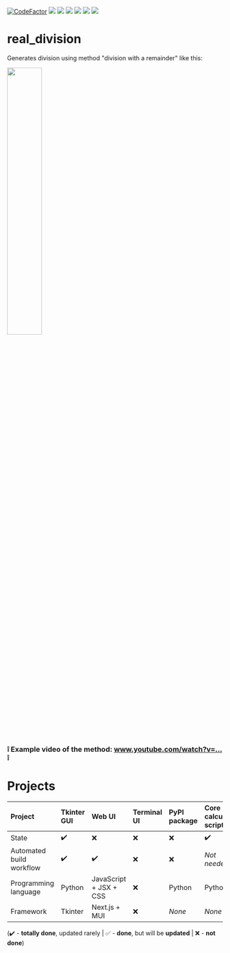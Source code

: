 [![CodeFactor](https://www.codefactor.io/repository/github/MP3Martin/real_division/badge)](#/)
[<img src="https://github.com/MP3Martin/real_division/workflows/Build%20Tkinter%20GUI/badge.svg">](#/)
[<img src="https://github.com/MP3Martin/real_division/workflows/Build%20Next.js%20GUI/badge.svg">](#/)
[<img src="https://img.shields.io/github/license/MP3Martin/real_division">](#/)
[<img src="https://img.shields.io/github/stars/MP3Martin/real_division">](#/)
[<img src="https://img.shields.io/github/forks/MP3Martin/real_division">](#/)
[<img src="https://img.shields.io/github/issues/MP3Martin/real_division">](#/)

# real_division
 Generates division using method "division with a remainder" like this:
 
 <a href="#/"><img src="https://user-images.githubusercontent.com/60501493/189485454-df9cec40-8195-49ec-b836-078146240fa5.png" width="40%" /></a>
 <p><span style="color: #666699;"></span></p>
 
<h3><strong>❕ Example video of the method: <a href="https://mp3martin.github.io/misc_gh_pages/video-example?id=DiJu5VeubWs" target="_blank">www.youtube.com/watch?v=...</a> ❕</strong></h3>

# Projects
Project | Tkinter GUI | Web UI | Terminal UI | PyPI package | Core calculation script
:------------ | :-------------| :-------------| :-------------| :-------------| :-------------|
State | :heavy_check_mark: |  :x: | :x: | :x: | :heavy_check_mark:
Automated build workflow | :heavy_check_mark: |  :heavy_check_mark: | :x: | :x: | *Not needed*
Programming language | Python |  JavaScript + JSX + CSS | :x: | Python | Python
Framework | Tkinter |  Next.js + MUI | :x: | *None* | *None*

(:heavy_check_mark: - **totally done**, updated rarely | :white_check_mark: - **done**, but will be **updated** | :x: - **not done**)

